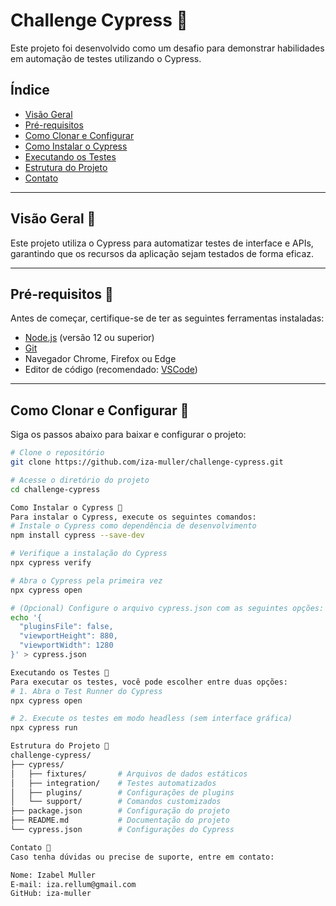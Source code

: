 # Challenge Cypress 🚀
Este projeto foi desenvolvido como um desafio para demonstrar habilidades em automação de testes utilizando o Cypress.

## Índice
- [Visão Geral](#visão-geral)
- [Pré-requisitos](#pré-requisitos)
- [Como Clonar e Configurar](#como-clonar-e-configurar)
- [Como Instalar o Cypress](#como-instalar-o-cypress)
- [Executando os Testes](#executando-os-testes)
- [Estrutura do Projeto](#estrutura-do-projeto)
- [Contato](#contato)

---

## Visão Geral 🚀
Este projeto utiliza o Cypress para automatizar testes de interface e APIs, garantindo que os recursos da aplicação sejam testados de forma eficaz.

---

## Pré-requisitos 🚀
Antes de começar, certifique-se de ter as seguintes ferramentas instaladas:
- [Node.js](https://nodejs.org/) (versão 12 ou superior)
- [Git](https://git-scm.com/)
- Navegador Chrome, Firefox ou Edge
- Editor de código (recomendado: [VSCode](https://code.visualstudio.com/))

---

## Como Clonar e Configurar 🚀
Siga os passos abaixo para baixar e configurar o projeto:

```bash
# Clone o repositório
git clone https://github.com/iza-muller/challenge-cypress.git

# Acesse o diretório do projeto
cd challenge-cypress

Como Instalar o Cypress 🚀
Para instalar o Cypress, execute os seguintes comandos:
# Instale o Cypress como dependência de desenvolvimento
npm install cypress --save-dev

# Verifique a instalação do Cypress
npx cypress verify

# Abra o Cypress pela primeira vez
npx cypress open

# (Opcional) Configure o arquivo cypress.json com as seguintes opções:
echo '{
  "pluginsFile": false,
  "viewportHeight": 880,
  "viewportWidth": 1280
}' > cypress.json

Executando os Testes 🚀
Para executar os testes, você pode escolher entre duas opções:
# 1. Abra o Test Runner do Cypress
npx cypress open

# 2. Execute os testes em modo headless (sem interface gráfica)
npx cypress run

Estrutura do Projeto 🚀
challenge-cypress/
├── cypress/
│   ├── fixtures/       # Arquivos de dados estáticos
│   ├── integration/    # Testes automatizados
│   ├── plugins/        # Configurações de plugins
│   └── support/        # Comandos customizados
├── package.json        # Configuração do projeto
├── README.md           # Documentação do projeto
└── cypress.json        # Configurações do Cypress

Contato 🚀
Caso tenha dúvidas ou precise de suporte, entre em contato:

Nome: Izabel Muller
E-mail: iza.rellum@gmail.com
GitHub: iza-muller
